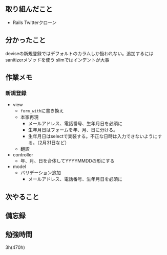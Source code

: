 ## 取り組んだこと
- Rails Twitterクローン

## 分かったこと
deviseの新規登録ではデフォルトのカラムしか扱われない。追加するにはsanitizerメソッドを使う
slimではインデントが大事
## 作業メモ
### 新規登録
- view
  - `form_with`に書き換え
  - 本家再現
    - メールアドレス、電話番号、生年月日を必須に
    - 生年月日はフォームを年、月、日に分ける。
    - 生年月日はselectで実装する。不正な日時は入力できないようにする。（2月31日など）
  - 翻訳
- controller
  - 年、月、日を合体してYYYYMMDDの形にする
- model
  - バリデーション追加
    - メールアドレス、電話番号、生年月日を必須に


## 次やること

## 備忘録

## 勉強時間
3h(470h)